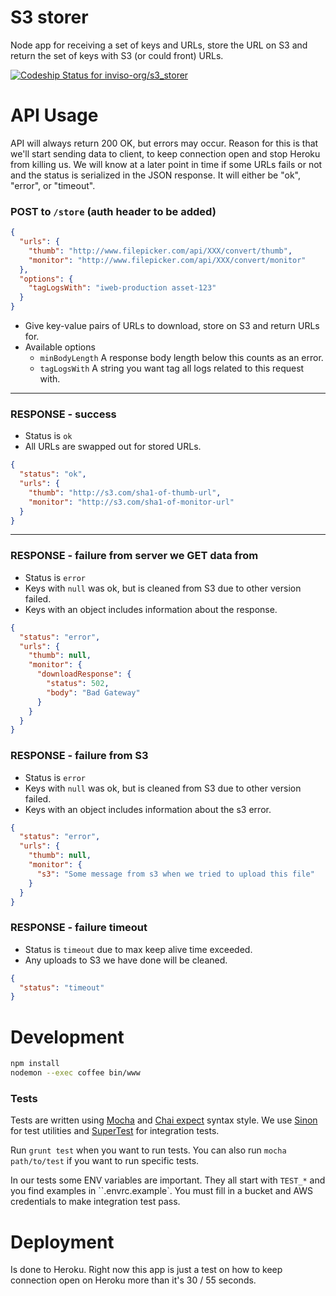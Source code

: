 # S3 storer

Node app for receiving a set of keys and URLs, store the URL on S3 and
return the set of keys with S3 (or could front) URLs.

[ ![Codeship Status for inviso-org/s3_storer](https://www.codeship.io/projects/650e6580-2260-0132-8503-364bcc8fbc9d/status)](https://www.codeship.io/projects/36519)


# API Usage

API will always return 200 OK, but errors may occur. Reason for this is that we'll
start sending data to client, to keep connection open and stop Heroku from killing us.
We will know at a later point in time if some URLs fails or not and the status is serialized
in the JSON response. It will either be "ok", "error", or "timeout".

### POST to `/store` (auth header to be added)
```json
{
  "urls": {
    "thumb": "http://www.filepicker.com/api/XXX/convert/thumb",
    "monitor": "http://www.filepicker.com/api/XXX/convert/monitor"
  },
  "options": {
    "tagLogsWith": "iweb-production asset-123"
  }
}
```
* Give key-value pairs of URLs to download, store on S3 and return URLs for.
* Available options
  * `minBodyLength` A response body length below this counts as an error.
  * `tagLogsWith` A string you want tag all logs related to this request with.

--------------------------------

### RESPONSE - success
* Status is `ok`
* All URLs are swapped out for stored URLs.

```json
{
  "status": "ok",
  "urls": {
    "thumb": "http://s3.com/sha1-of-thumb-url",
    "monitor": "http://s3.com/sha1-of-monitor-url"
  }
}
```

--------------------------------


### RESPONSE - failure from server we GET data from
* Status is `error`
* Keys with `null` was ok, but is cleaned from S3 due to other version failed.
* Keys with an object includes information about the response.

```json
{
  "status": "error",
  "urls": {
    "thumb": null,
    "monitor": {
      "downloadResponse": {
        "status": 502,
        "body": "Bad Gateway"
      }
    }
  }
}
```

### RESPONSE - failure from S3
* Status is `error`
* Keys with `null` was ok, but is cleaned from S3 due to other version failed.
* Keys with an object includes information about the s3 error.

```json
{
  "status": "error",
  "urls": {
    "thumb": null,
    "monitor": {
      "s3": "Some message from s3 when we tried to upload this file"
    }
  }
}
```


### RESPONSE - failure timeout
* Status is `timeout` due to max keep alive time exceeded.
* Any uploads to S3 we have done will be cleaned.

```json
{
  "status": "timeout"
}
```



# Development

```bash
npm install
nodemon --exec coffee bin/www
```




### Tests
Tests are written using [Mocha](http://visionmedia.github.io/mocha/) and
[Chai expect](http://chaijs.com/guide/styles/#expect) syntax style.
We use [Sinon](http://sinonjs.org/) for test utilities
and [SuperTest](https://github.com/visionmedia/supertest) for integration tests.

Run `grunt test` when you want to run tests.
You can also run `mocha path/to/test` if you want to run specific tests.

In our tests some ENV variables are important. They all start with `TEST_*`
and you find examples in ``.envrc.example`. You must fill in a bucket and
AWS credentials to make integration test pass.


# Deployment
Is done to Heroku. Right now this app is just a test on how to keep
connection open on Heroku more than it's 30 / 55 seconds.
